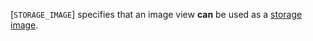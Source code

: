 [`STORAGE_IMAGE`] specifies that an image view
 **can**  be used as a [storage image](https://www.khronos.org/registry/vulkan/specs/1.3-extensions/html/vkspec.html#descriptorsets-storageimage).